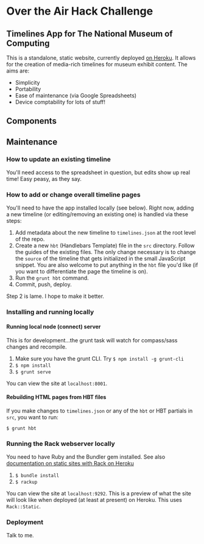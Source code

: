 # Over the Air Hack Challenge

## Timelines App for The National Museum of Computing

This is a standalone, static website, currently deployed [on Heroku](http://tnmoc.herokuapp.com). It allows for the creation of media-rich timelines for museum exhibit content. The aims are:

* Simplicity
* Portability
* Ease of maintenance (via Google Spreadsheets)
* Device comptability for lots of stuff!

## Components

## Maintenance

### How to update an existing timeline

You'll need access to the spreadsheet in question, but edits show up real time! Easy peasy, as they say.

### How to add or change overall timeline pages

You'll need to have the app installed locally (see below). Right now, adding a new timeline (or editing/removing an existing one) is handled via these steps:

1. Add metadata about the new timeline to `timelines.json` at the root level of the repo.
2. Create a new `hbt` (Handlebars Template) file in the `src` directory. Follow the guides of the existing files. The only change necessary is to change the `source` of the timeline that gets initialized in the small JavaScript snippet. You are also welcome to put anything in the `hbt` file you'd like (if you want to differentiate the page the timeline is on).
3. Run the `grunt hbt` command.
4. Commit, push, deploy.

Step 2 is lame. I hope to make it better.

### Installing and running locally

#### Running local node (connect) server

This is for development...the grunt task will watch for compass/sass changes and recompile.

1. Make sure you have the grunt CLI. Try `$ npm install -g grunt-cli`
2. `$ npm install`
3. `$ grunt serve`

You can view the site at `localhost:8001`. 

#### Rebuilding HTML pages from HBT files

If you make changes to `timelines.json` or any of the `hbt` or HBT partials in `src`, you want to run:

`$ grunt hbt`

### Running the Rack webserver locally

You need to have Ruby and the Bundler gem installed. See also [documentation on static sites with Rack on Heroku](https://devcenter.heroku.com/articles/static-sites-ruby)

1. `$ bundle install`
2. `$ rackup`

You can view the site at `localhost:9292`. This is a preview of what the site will look like when deployed (at least at present) on Heroku. This uses `Rack::Static`.



### Deployment

Talk to me.
